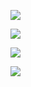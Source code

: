 ![](https://cdn.jsdelivr.net/gh/cuntoushifu/mypic@latest/img/202112112045749.png)

![](https://cdn.jsdelivr.net/gh/cuntoushifu/mypic@latest/img/202112112045832.png)

![](https://cdn.jsdelivr.net/gh/cuntoushifu/mypic@latest/img/202112112045813.png)

![](https://cdn.jsdelivr.net/gh/cuntoushifu/mypic@latest/img/202112112045015.png)